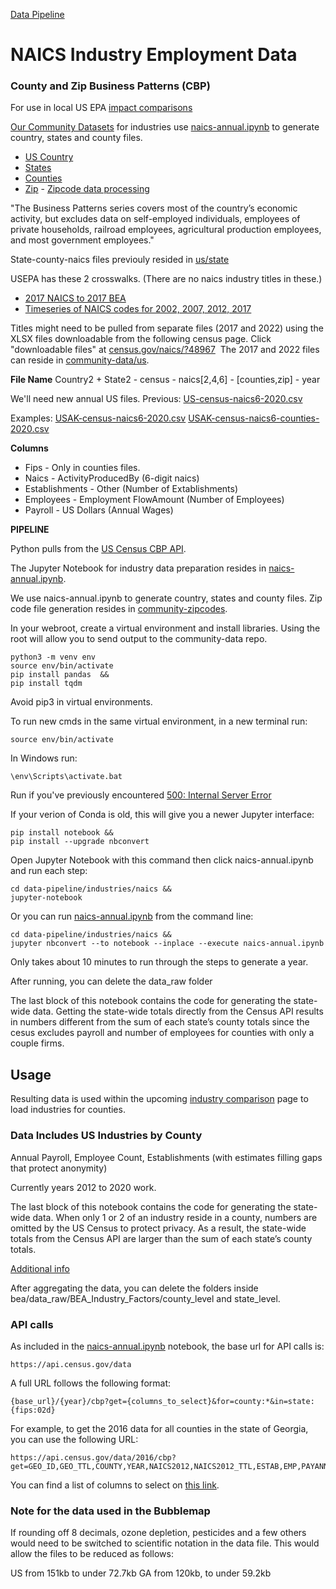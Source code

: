 [Data Pipeline](../../)

# NAICS Industry Employment Data

### County and Zip Business Patterns (CBP)

For use in local US EPA [impact comparisons](/localsite/info/)

[Our Community Datasets](http://model.earth/community-data/) for industries use [naics-annual.ipynb](/data-pipeline/industries/naics/) to generate country, states and county files.

- [US Country](https://github.com/ModelEarth/community-data/tree/master/industries/naics/US/country)
- [States](https://github.com/ModelEarth/community-data/tree/master/industries/naics/US/states)
- [Counties](https://github.com/ModelEarth/community-data/tree/master/industries/naics/US/counties)
- [Zip](https://github.com/ModelEarth/community-zipcodes/tree/master/industries/naics/US/zip/) - [Zipcode data processing](/community-zipcodes/)




"The Business Patterns series covers most of the country’s economic activity, but excludes data on self-employed individuals, employees of private households, railroad employees, agricultural production employees, and most government employees."

State-county-naics files previouly resided in [us/state](https://github.com/modelearth/community-data/tree/master/us/state) <span class="local" style="display:none">- <a href="../../../us/state">view on localhost</a></span>

USEPA has these 2 crosswalks. (There are no naics industry titles in these.)

- [2017 NAICS to 2017 BEA](https://github.com/USEPA/flowsa/blob/master/flowsa/data/NAICS_to_BEA_Crosswalk_2017.csv)
- [Timeseries of NAICS codes for 2002, 2007, 2012, 2017](https://github.com/USEPA/flowsa/blob/master/flowsa/data/NAICS_Crosswalk_TimeSeries.csv)

Titles might need to be pulled from separate files (2017 and 2022) using the XLSX files downloadable from the following census page. Click "downloadable files" at [census.gov/naics/?48967](https://www.census.gov/naics/?48967) &nbsp;The 2017 and 2022 files can reside in [community-data/us](https://github.com/ModelEarth/community-data/tree/master/us).

<!--
TO DO: Locate crosswalk relating North American NAICS, European Union NACE codes, and any other trade crosswalks.

TO DO: Generate files with a GitHub Action - [Github&nbsp;Actions&nbsp;samples](https://model.earth/community/projects/#pipeline) 

[New NAICS columns](/community-data/industries/naics/US/country/US-2021-Q1-naics-6-digits.csv) used by [upcoming naics list](/localsite/info/#state=GA&beta=true).

Old 2012 6-digit Naics
https://github.com/modelearth/localsite/blob/main/info/naics/lookup/6-digit_2012_Codes.csv
-->

**File Name**
Country2 + State2 - census - naics[2,4,6] - [counties,zip] - year

We'll need new annual US files. Previous:
[US-census-naics6-2020.csv](/community-data/industries/naics/US/country/US-2021-Q1-naics-6-digits.csv)

Examples:<!-- 
With Fips (5-digit state and county) 
US36005-census-naics6-2020.csv for a single county. Not needed currently. -->
[USAK-census-naics6-2020.csv](/community-data/us/state-naics-update/AK/USAK-census-naics6-2020.csv)
[USAK-census-naics6-counties-2020.csv](/community-data/us/state-naics-update/AK/USAK-census-naics6-counties-2020.csv)

**Columns**
- Fips - Only in counties files.
- Naics - ActivityProducedBy (6-digit naics)  
- Establishments - Other (Number of Extablishments)  
- Employees - Employment FlowAmount (Number of Employees)  
- Payroll - US Dollars (Annual Wages)
<!--
- Population - Included with our [Machine Learning](/machine-learning/) output
- Sqkm or Sqmiles - To be added
-->


<!--
Here are the 4 year old files we're eliminating:
https://github.com/ModelEarth/community-data/tree/master/us/state/NY
NY is 75K with no counties, 836K with counties.

**For Timelines**

We send the year files here:
/community-data/timelines/naics/us/

For timeline projections, we just use naics6 (2017 to 2023).
With and without country rows for each state.

/community-data/timelines/naics/us/ALL/US-census-naics6-2017.csv
/community-data/timelines/naics/us/NY/USNY-census-naics6-2017.csv
/community-data/timelines/naics/us/NY/USNY-census-naics6-counties-2017.csv

So for 2017 to 2023 there are 7 year files for the US with naics6, 
and 14 year files for each state with naics6.
-->

**PIPELINE**

Python pulls from the [US Census CBP&nbsp;API](https://www.census.gov/data/developers/data-sets.html).

The Jupyter Notebook for industry data preparation resides in [naics-annual.ipynb](naics-annual.ipynb).

We use naics-annual.ipynb to generate country, states and county files.
Zip code file generation resides in [community-zipcodes](/community-zipcodes/).

In your webroot, create a virtual environment and install libraries.
Using the root will allow you to send output to the community-data repo.

	python3 -m venv env
	source env/bin/activate
	pip install pandas  &&
	pip install tqdm

Avoid pip3 in virtual environments.

To run new cmds in the same virtual environment, in a new terminal run:

	source env/bin/activate

In Windows run:

	\env\Scripts\activate.bat

Run if you've previously encountered [500: Internal Server Error](https://stackoverflow.com/questions/36851746/jupyter-notebook-500-internal-server-error)

If your verion of Conda is old, this will give you a newer Jupyter interface:

	pip install notebook &&
	pip install --upgrade nbconvert

Open Jupyter Notebook with this command then click naics-annual.ipynb and run each step:
<!-- if this cmd has 500 error again, remove the cd line and launch jupyter in the root. -->

	cd data-pipeline/industries/naics &&
	jupyter-notebook

Or you can run [naics-annual.ipynb](naics-annual.ipynb) from the command line:  

	cd data-pipeline/industries/naics &&
	jupyter nbconvert --to notebook --inplace --execute naics-annual.ipynb


<!--
Timeout still occured with the following...
Change the timeout (sleep) on your computer. Changed Start Screen Saver when inactive from 20 minutes to never.
-->

Only takes about 10 minutes to run through the steps to generate a year.

After running, you can delete the data_raw folder
<!-- county_level folder inside data_raw\BEA_Industry_Factors. -->

The last block of this notebook contains the code for generating the state-wide data. Getting the state-wide totals directly from the Census API results in numbers different from the sum of each state’s county totals since the cesus excludes payroll and number of employees for counties with only a couple firms.  



## Usage  

Resulting data is used within the upcoming [industry comparison](/localsite/info/) page to load industries for counties.

### Data Includes US Industries by County

Annual Payroll, Employee Count, Establishments (with estimates filling gaps that protect anonymity)  

Currently years 2012 to 2020 work.

The last block of this notebook contains the code for generating the state-wide data. When only 1 or 2 of an industry reside in a county, numbers are omitted by the US Census to protect privacy. As a result, the state-wide totals from the Census API are larger than the sum of each state’s county totals.

[Additional info](https://github.com/modelearth/community/issues/9)

After aggregating the data, you can delete the folders inside bea/data_raw/BEA\_Industry\_Factors/county\_level and state\_level.



### API calls

As included in the [naics-annual.ipynb](naics-annual.ipynb) notebook, the base url for API calls is:

	https://api.census.gov/data

A full URL follows the following format:

	{base_url}/{year}/cbp?get={columns_to_select}&for=county:*&in=state:{fips:02d}

For example, to get the 2016 data for all counties in the state of Georgia, you can use the following URL:

	https://api.census.gov/data/2016/cbp?get=GEO_ID,GEO_TTL,COUNTY,YEAR,NAICS2012,NAICS2012_TTL,ESTAB,EMP,PAYANN&for=county:*&in=state:13

You can find a list of columns to select on [this link](https://api.census.gov/data/2016/cbp/variables.html).

### Note for the data used in the Bubblemap
If rounding off 8 decimals, ozone depletion, pesticides and a few others would need to be switched to scientific notation in the data file. This would allow the files to be reduced as follows:

US from 151kb to under 72.7kb
GA from 120kb, to under 59.2kb


